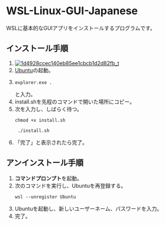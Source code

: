 # WSL-Linux-GUI-Japanese
WSLに基本的なGUIアプリをインストールするプログラムです。
## インストール手順
1. [![1d4928ccec140eb85ee1cbcb1d2d82fb_t](https://github.com/kamekuridaiya/WSL-Linux-GUI-Japanese/assets/157256239/4a496446-3eda-4030-ba0e-5924fb09681e)](https://github.com/kamekuridaiya/WSL-Linux-GUI-Japanese/releases/download/v1/install.sh)
2. [Ubuntu](https://apps.microsoft.com/detail/9pdxgncfsczv?hl=ja-jp&gl=US)の起動。
3. ```
   explorer.exe .
   ```
   と入力。
4. install.shを先程のコマンドで開いた場所にコピー。
5. 次を入力し、しばらく待つ。
   ```
   chmod +x install.sh
   ```
   ```
    ./install.sh
   ```
6. 「完了」と表示されたら完了。
## アンインストール手順
1. **コマンドプロンプト**を起動。
2. 次のコマンドを実行し、Ubuntuを再登録する。
   ```
   wsl --unregister Ubuntu
   ```
3. Ubuntuを起動し、新しいユーザーネーム、パスワードを入力。
4. 完了。
